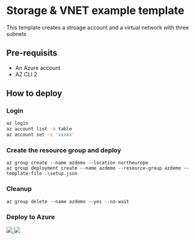 # Storage & VNET example template

This template creates a stroage account and a virtual network with three subnets

## Pre-requisits

* An Azure account 
* AZ CLI 2

## How to deploy

### Login

```bash
az login
az account list -o table
az account set -s 'xxxxx'
```

### Create the resource group and deploy

```
az group create --name azdemo --location northeurope
az group deployment create --name azdemo --resource-group azdemo --template-file .\setup.json
```

### Cleanup

```
az group delete --name azdemo --yes --no-wait
```
### Deploy to Azure
<a href="https%3A%2F%2Fraw.githubusercontent.com%2Fyooakim%2Farm%2Fmaster%2Fstorage-vnet-example%2Fsetup.json" target="_blank">
    <img src="http://azuredeploy.net/deploybutton.png"/>
</a>
<a href="https%3A%2F%2Fraw.githubusercontent.com%2Fyooakim%2Farm%2Fmaster%2Fstorage-vnet-example%2Fsetup.json" target="_blank">
    <img src="http://armviz.io/visualizebutton.png"/>
</a>

